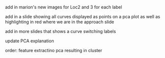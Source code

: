 add in marion's new images for Loc2 and 3 for each label

add in a slide showing all curves displayed as points on a pca plot as well as highlighting in red where we are in the approach slide

add in more slides that shows a curve switching labels

update PCA explanation


order:
    feature extractino
    pca
    resulting in cluster

    